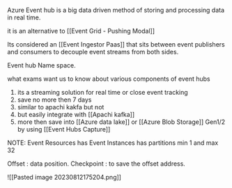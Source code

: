 
Azure Event hub is a big data driven method of storing and processing data in real time. 

it is an alternative to [[Event Grid - Pushing Modal]]

Its considered an [[Event Ingestor Paas]] that sits between event publishers and consumers to decouple event streams from both sides. 


Event hub Name space.


what exams want us to know about various components of event hubs

1. its a streaming solution for real time or close event tracking
2. save no more then 7 days 
3. similar to apachi kakfa but not
4. but easily integrate with [[Apachi kafka]]
5. more then save into [[Azure data lake]] or [[Azure Blob Storage]] Gen1/2 by using [[Event Hubs Capture]]


NOTE: Event Resources has Event Instances has partitions min 1 and max 32

Offset : data position.
Checkpoint : to save the offset address.

![[Pasted image 20230812175204.png]]
